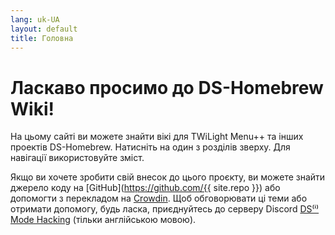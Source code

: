 ```yaml
---
lang: uk-UA
layout: default
title: Головна
---
```


# Ласкаво просимо до DS-Homebrew Wiki!

На цьому сайті ви можете знайти вікі для TWiLight Menu++ та інших проектів DS-Homebrew. Натисніть на один з розділів зверху. Для навігації використовуйте зміст.

Якщо ви хочете зробити свій внесок до цього проєкту, ви можете знайти джерело коду на [GitHub](https://github.com/{{ site.repo }}) або допомогти з перекладом на [Crowdin](https://crowdin.com/project/ds-homebrew-wiki). Щоб обговорювати ці теми або отримати допомогу, будь ласка, приєднуйтесь до серверу Discord [DS⁽ⁱ⁾ Mode Hacking](https://ds-homebrew.com/discord) (тільки англійською мовою).
